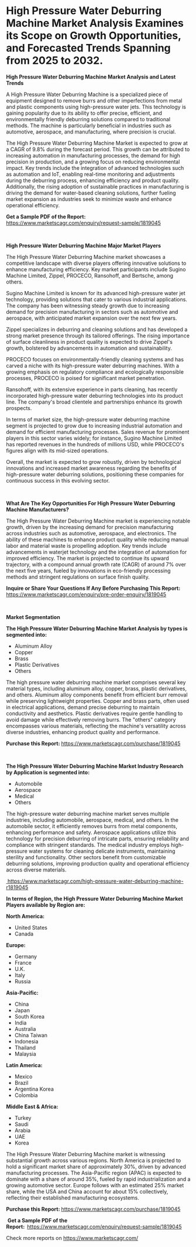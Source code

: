 <p><h1>High Pressure Water Deburring Machine Market Analysis Examines its Scope on Growth Opportunities, and Forecasted Trends Spanning from 2025 to 2032.</h1></p><p><strong>High Pressure Water Deburring Machine Market Analysis and Latest Trends</strong></p>
<p><p>A High Pressure Water Deburring Machine is a specialized piece of equipment designed to remove burrs and other imperfections from metal and plastic components using high-pressure water jets. This technology is gaining popularity due to its ability to offer precise, efficient, and environmentally friendly deburring solutions compared to traditional methods. The machine is particularly beneficial in industries such as automotive, aerospace, and manufacturing, where precision is crucial.</p><p>The High Pressure Water Deburring Machine Market is expected to grow at a CAGR of 9.8% during the forecast period. This growth can be attributed to increasing automation in manufacturing processes, the demand for high precision in production, and a growing focus on reducing environmental impact. Key trends include the integration of advanced technologies such as automation and IoT, enabling real-time monitoring and adjustments during the deburring process, enhancing efficiency and product quality. Additionally, the rising adoption of sustainable practices in manufacturing is driving the demand for water-based cleaning solutions, further fueling market expansion as industries seek to minimize waste and enhance operational efficiency.</p></p>
<p><strong>Get a Sample PDF of the Report:&nbsp;</strong> <a href="https://www.marketscagr.com/enquiry/request-sample/1819045?utm_campaign=2782&utm_medium=2&utm_source=Github&utm_content=ia&utm_term=12042025&utm_id=high-pressure-water-deburring-machine">https://www.marketscagr.com/enquiry/request-sample/1819045</a></p>
<p>&nbsp;</p>
<p><strong>High Pressure Water Deburring Machine Major Market Players</strong></p>
<p><p>The High Pressure Water Deburring Machine market showcases a competitive landscape with diverse players offering innovative solutions to enhance manufacturing efficiency. Key market participants include Sugino Machine Limited, Zippel, PROCECO, Ransohoff, and Bertsche, among others.</p><p>Sugino Machine Limited is known for its advanced high-pressure water jet technology, providing solutions that cater to various industrial applications. The company has been witnessing steady growth due to increasing demand for precision manufacturing in sectors such as automotive and aerospace, with anticipated market expansion over the next few years.</p><p>Zippel specializes in deburring and cleaning solutions and has developed a strong market presence through its tailored offerings. The rising importance of surface cleanliness in product quality is expected to drive Zippel's growth, bolstered by advancements in automation and sustainability.</p><p>PROCECO focuses on environmentally-friendly cleaning systems and has carved a niche with its high-pressure water deburring machines. With a growing emphasis on regulatory compliance and ecologically responsible processes, PROCECO is poised for significant market penetration.</p><p>Ransohoff, with its extensive experience in parts cleaning, has recently incorporated high-pressure water deburring technologies into its product line. The company's broad clientele and partnerships enhance its growth prospects.</p><p>In terms of market size, the high-pressure water deburring machine segment is projected to grow due to increasing industrial automation and demand for efficient manufacturing processes. Sales revenue for prominent players in this sector varies widely; for instance, Sugino Machine Limited has reported revenues in the hundreds of millions USD, while PROCECO's figures align with its mid-sized operations.</p><p>Overall, the market is expected to grow robustly, driven by technological innovations and increased market awareness regarding the benefits of high-pressure water deburring solutions, positioning these companies for continuous success in this evolving sector.</p></p>
<p>&nbsp;</p>
<p><strong>What Are The Key Opportunities For High Pressure Water Deburring Machine Manufacturers?</strong></p>
<p><p>The High Pressure Water Deburring Machine market is experiencing notable growth, driven by the increasing demand for precision manufacturing across industries such as automotive, aerospace, and electronics. The ability of these machines to enhance product quality while reducing manual labor and material waste is propelling adoption. Key trends include advancements in waterjet technology and the integration of automation for improved efficiency. The market is projected to continue its upward trajectory, with a compound annual growth rate (CAGR) of around 7% over the next five years, fueled by innovations in eco-friendly processing methods and stringent regulations on surface finish quality.</p></p>
<p><strong>Inquire or Share Your Questions If Any Before Purchasing This Report:</strong> <a href="https://www.marketscagr.com/enquiry/pre-order-enquiry/1819045?utm_campaign=2782&utm_medium=2&utm_source=Github&utm_content=ia&utm_term=12042025&utm_id=high-pressure-water-deburring-machine">https://www.marketscagr.com/enquiry/pre-order-enquiry/1819045</a></p>
<p>&nbsp;</p>
<p><strong>Market Segmentation</strong></p>
<p><strong>The High Pressure Water Deburring Machine Market Analysis by types is segmented into:</strong></p>
<p><ul><li>Aluminum Alloy</li><li>Copper</li><li>Brass</li><li>Plastic Derivatives</li><li>Others</li></ul></p>
<p><p>The high pressure water deburring machine market comprises several key material types, including aluminum alloy, copper, brass, plastic derivatives, and others. Aluminum alloy components benefit from efficient burr removal while preserving lightweight properties. Copper and brass parts, often used in electrical applications, demand precise deburring to maintain conductivity and aesthetics. Plastic derivatives require gentle handling to avoid damage while effectively removing burrs. The "others" category encompasses various materials, reflecting the machine's versatility across diverse industries, enhancing product quality and performance.</p></p>
<p><strong>Purchase this Report:&nbsp;</strong><a href="https://www.marketscagr.com/purchase/1819045?utm_campaign=2782&utm_medium=2&utm_source=Github&utm_content=ia&utm_term=12042025&utm_id=high-pressure-water-deburring-machine">https://www.marketscagr.com/purchase/1819045</a></p>
<p>&nbsp;</p>
<p><strong>The High Pressure Water Deburring Machine Market Industry Research by Application is segmented into:</strong></p>
<p><ul><li>Automobile</li><li>Aerospace</li><li>Medical</li><li>Others</li></ul></p>
<p><p>The high-pressure water deburring machine market serves multiple industries, including automobile, aerospace, medical, and others. In the automobile sector, it efficiently removes burrs from metal components, enhancing performance and safety. Aerospace applications utilize this technology for precision deburring of intricate parts, ensuring reliability and compliance with stringent standards. The medical industry employs high-pressure water systems for cleaning delicate instruments, maintaining sterility and functionality. Other sectors benefit from customizable deburring solutions, improving production quality and operational efficiency across diverse materials.</p></p>
<p><a href="https://www.marketscagr.com/high-pressure-water-deburring-machine-r1819045?utm_campaign=2782&utm_medium=2&utm_source=Github&utm_content=ia&utm_term=12042025&utm_id=high-pressure-water-deburring-machine">&nbsp;https://www.marketscagr.com/high-pressure-water-deburring-machine-r1819045</a></p>
<p><strong>In terms of Region, the High Pressure Water Deburring Machine Market Players available by Region are:</strong></p>
<p>
    <p> <strong> North America: </strong>
        <ul>
            <li>United States</li>
            <li>Canada</li>
        </ul>
        </p> 
    <p> <strong> Europe: </strong>
        <ul>
            <li>Germany</li>
            <li>France</li>
            <li>U.K.</li>
            <li>Italy</li>
            <li>Russia</li>
        </ul>
        </p> 
    <p> <strong> Asia-Pacific: </strong>
        <ul>
            <li>China</li>
            <li>Japan</li>
            <li>South Korea</li>
            <li>India</li>
            <li>Australia</li>
            <li>China Taiwan</li>
            <li>Indonesia</li>
            <li>Thailand</li>
            <li>Malaysia</li>
        </ul>
        </p> 
    <p> <strong> Latin America: </strong>
        <ul>
            <li>Mexico</li>
            <li>Brazil</li>
            <li>Argentina Korea</li>
            <li>Colombia</li>
        </ul>
        </p> 
    <p> <strong> Middle East & Africa: </strong>
        <ul>
            <li>Turkey</li>
            <li>Saudi</li>
            <li>Arabia</li>
            <li>UAE</li>
            <li>Korea</li>
        </ul>
    </p>
    </p>
<p><p>The High Pressure Water Deburring Machine market is witnessing substantial growth across various regions. North America is projected to hold a significant market share of approximately 30%, driven by advanced manufacturing processes. The Asia-Pacific region (APAC) is expected to dominate with a share of around 35%, fueled by rapid industrialization and a growing automotive sector. Europe follows with an estimated 25% market share, while the USA and China account for about 15% collectively, reflecting their established manufacturing ecosystems.</p></p>
<p><strong>Purchase this Report: </strong><a href="https://www.marketscagr.com/purchase/1819045?utm_campaign=2782&utm_medium=2&utm_source=Github&utm_content=ia&utm_term=12042025&utm_id=high-pressure-water-deburring-machine">https://www.marketscagr.com/purchase/1819045</a></p>
<p>&nbsp;<strong>Get a Sample PDF of the Report:&nbsp;&nbsp;</strong><a href="https://www.marketscagr.com/enquiry/request-sample/1819045?utm_campaign=2782&utm_medium=2&utm_source=Github&utm_content=ia&utm_term=12042025&utm_id=high-pressure-water-deburring-machine">https://www.marketscagr.com/enquiry/request-sample/1819045</a></p>
<p><strong></strong></p>
<p>Check more reports on <a href="https://www.marketscagr.com/?utm_campaign=2782&utm_medium=2&utm_source=Github&utm_content=ia&utm_term=12042025&utm_id=high-pressure-water-deburring-machine">https://www.marketscagr.com/</a></p>